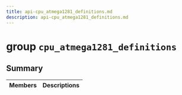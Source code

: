 ```yaml
---
title: api-cpu_atmega1281_definitions.md
description: api-cpu_atmega1281_definitions.md
---
```

# group `cpu_atmega1281_definitions` 

## Summary

 Members                        | Descriptions                                
--------------------------------|---------------------------------------------

